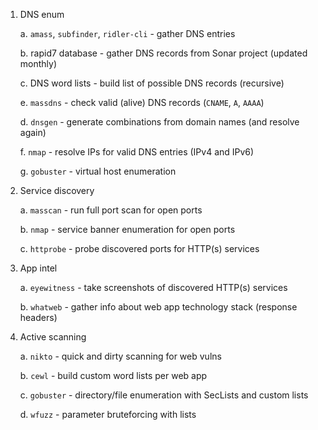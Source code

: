 1. DNS enum

    a. `amass`, `subfinder`, `ridler-cli` - gather DNS entries

    b. rapid7 database - gather DNS records from Sonar project (updated monthly)

    c. DNS word lists - build list of possible DNS records (recursive)

    e. `massdns` - check valid (alive) DNS records (`CNAME`, `A`, `AAAA`)

    d. `dnsgen` - generate combinations from domain names (and resolve again)

    f. `nmap` - resolve IPs for valid DNS entries (IPv4 and IPv6)

    g. `gobuster` - virtual host enumeration

2. Service discovery

    a. `masscan` - run full port scan for open ports

    b. `nmap` - service banner enumeration for open ports

    c. `httprobe` - probe discovered ports for HTTP(s) services

3. App intel
	
    a. `eyewitness` - take screenshots of discovered HTTP(s) services
    
    b. `whatweb` - gather info about web app technology stack (response headers)

4. Active scanning

    a. `nikto` - quick and dirty scanning for web vulns

    b. `cewl` - build custom word lists per web app

    c. `gobuster` - directory/file enumeration with SecLists and custom lists

    d. `wfuzz` - parameter bruteforcing with lists
